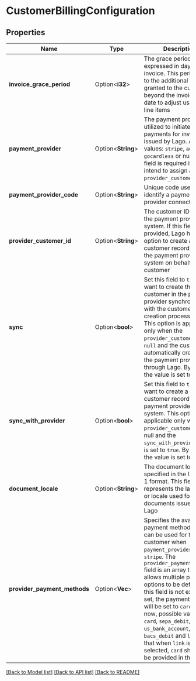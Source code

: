 # CustomerBillingConfiguration

## Properties

Name | Type | Description | Notes
------------ | ------------- | ------------- | -------------
**invoice_grace_period** | Option<**i32**> | The grace period, expressed in days, for the invoice. This period refers to the additional time granted to the customer beyond the invoice due date to adjust usage and line items | [optional]
**payment_provider** | Option<**String**> | The payment provider utilized to initiate payments for invoices issued by Lago. Accepted values: `stripe`, `adyen`, `gocardless` or null. This field is required if you intend to assign a `provider_customer_id`. | [optional]
**payment_provider_code** | Option<**String**> | Unique code used to identify a payment provider connection. | [optional]
**provider_customer_id** | Option<**String**> | The customer ID within the payment provider's system. If this field is not provided, Lago has the option to create a new customer record within the payment provider's system on behalf of the customer | [optional]
**sync** | Option<**bool**> | Set this field to `true` if you want to create the customer in the payment provider synchronously with the customer creation process in Lago. This option is applicable only when the `provider_customer_id` is `null` and the customer is automatically created in the payment provider through Lago. By default, the value is set to `false` | [optional]
**sync_with_provider** | Option<**bool**> | Set this field to `true` if you want to create a customer record in the payment provider's system. This option is applicable only when the `provider_customer_id` is null and the `sync_with_provider` field is set to `true`. By default, the value is set to `false` | [optional]
**document_locale** | Option<**String**> | The document locale, specified in the ISO 639-1 format. This field represents the language or locale used for the documents issued by Lago | [optional]
**provider_payment_methods** | Option<**Vec<String>**> | Specifies the available payment methods that can be used for this customer when `payment_provider` is set to `stripe`. The `provider_payment_methods` field is an array that allows multiple payment options to be defined. If this field is not explicitly set, the payment methods will be set to `card`. For now, possible values are `card`, `sepa_debit`, `us_bank_account`, `bacs_debit` and `link`. Note that when `link` is selected, `card` should also be provided in the array. | [optional]

[[Back to Model list]](../README.md#documentation-for-models) [[Back to API list]](../README.md#documentation-for-api-endpoints) [[Back to README]](../README.md)



